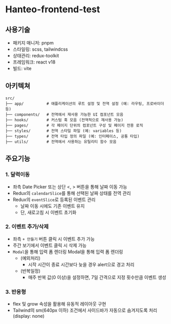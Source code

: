 # Hanteo-frontend-test

## 사용기술

- 패키지 매니저: pnpm
- 스타일링: scss, tailwindcss
- 상태관리: redux-toolkit
- 프레임워크: react v18
- 빌드: vite

## 아키텍쳐

```
src/
├── app/          # 애플리케이션의 루트 설정 및 전역 설정 (예: 라우팅, 프로바이더 등)
├── components/   # 전역에서 재사용 가능한 UI 컴포넌트 모음
├── hooks/        # 커스텀 훅 모음 (전역적으로 재사용 가능)
├── pages/        # 각 페이지 단위의 컴포넌트 구성 및 페이지 전용 로직
├── styles/       # 전역 스타일 파일 (예: variables 등)
├── types/        # 전역 타입 정의 파일 (예: 인터페이스, 공통 타입)
├── utils/        # 전역에서 사용하는 유틸리티 함수 모음
```

## 주요기능

### 1. 달력이동

- 좌측 Date Picker 또는 상단 <, > 버튼을 통해 날짜 이동 가능
- Redux의 `calendarSlice`를 통해 선택된 날짜 상태를 전역 관리
- Redux의 `eventSlice`로 등록된 이벤트 관리
  - 날짜 이동 시에도 기존 이벤트 유지
  - 단, 새로고침 시 이벤트 초기화

### 2. 이벤트 추가/삭제

- 좌측 `+ 만들기` 버튼 클릭 시 이벤트 추가 가능
- 주간 보기에서 이벤트 클릭 시 삭제 가능
- `Modal`을 통해 입력 폼 렌더링
  Modal을 통해 입력 폼 렌더링
  - (예외처리)
    - 시작 시간이 종료 시간보다 늦을 경우 alert으로 경고 처리
  - (반복일정)
    - 매주 반복 값(0 이상)을 설정하면, 7일 간격으로 지정 횟수만큼 이벤트 생성

### 3. 반응형

- flex 및 grow 속성을 활용해 유동적 레이아웃 구현
- Tailwind의 sm(640px 이하) 조건에서 사이드바가 자동으로 숨겨지도록 처리 (display: none)
